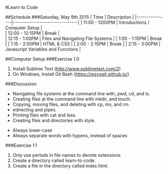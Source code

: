 #Learn to Code

##Schedule
###Saturday, May 9th 2015
| Time | Description |
|----------------|--------------------------------|
| 11:00 - 1200PM | Introductions / Computer Setup |  
| 12:00 - 12:15PM | Break |  
| 12:15 - 1:00PM | Files and Navigating File Systems | 
| 1:00 - 1:15PM | Break |
| 1:15 - 2:00PM | HTML & CSS | 
| 2:00 - 2:15PM | Break |
| 2:15 - 3:00PM | Javascript Variables and Functions |

##Computer Setup
###Exercise 1.0
1. Install Sublime Text (http://www.sublimetext.com/2)
2. On Windows, Install Git Bash (https://msysgit.github.io/)

###Discussion
* Navigating file systems at the command line with, pwd, cd, and ls.
* Creating files at the command line with mkdir, and touch.
* Copying, moving files, and deleting with cp, mv, and rm.
* edirecting and pipes.
* Printing files with cat and less.
* Creating files and directories with style.
- Always lower-case
- Always separate words with hypens, instead of spaces

###Exercise 1.1
1. Only use periods in file names to denote extensions
2. Create a directory called learn-to-code.
3. Create a file in the directory called index.html.
